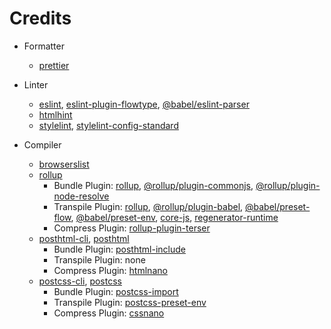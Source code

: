 # Credits

- Formatter
	- [prettier](https://github.com/prettier/prettier/)

- Linter
	- [eslint](https://github.com/eslint/eslint/), [eslint-plugin-flowtype](https://github.com/gajus/eslint-plugin-flowtype/), [@babel/eslint-parser](https://github.com/babel/babel/tree/main/eslint/babel-eslint-parser/)
	- [htmlhint](https://github.com/HTMLHint/HTMLHint/)
	- [stylelint](https://github.com/stylelint/stylelint/), [stylelint-config-standard](https://github.com/stylelint/stylelint-config-standard/)

- Compiler
	- [browserslist](https://github.com/browserslist/browserslist/)
	- [rollup](https://github.com/rollup/rollup/)
		- Bundle Plugin: [rollup](https://github.com/rollup/rollup/), [@rollup/plugin-commonjs](https://github.com/rollup/plugins/tree/master/packages/commonjs/), [@rollup/plugin-node-resolve](https://github.com/rollup/plugins/tree/master/packages/node-resolve/)
		- Transpile Plugin: [rollup](https://github.com/rollup/rollup/), [@rollup/plugin-babel](https://github.com/rollup/plugins/tree/master/packages/babel/), [@babel/preset-flow](https://github.com/babel/babel/tree/main/packages/babel-preset-flow/), [@babel/preset-env](https://github.com/babel/babel/tree/main/packages/babel-preset-env/), [core-js](https://github.com/zloirock/core-js/), [regenerator-runtime](https://github.com/facebook/regenerator/tree/main/packages/runtime/)
		- Compress Plugin: [rollup-plugin-terser](https://github.com/TrySound/rollup-plugin-terser/)
	- [posthtml-cli](https://github.com/posthtml/posthtml-cli/), [posthtml](https://github.com/posthtml/posthtml/)
		- Bundle Plugin: [posthtml-include](https://github.com/posthtml/posthtml-include/)
		- Transpile Plugin: none
		- Compress Plugin: [htmlnano](https://github.com/posthtml/htmlnano/)
	- [postcss-cli](https://github.com/postcss/postcss-cli/), [postcss](https://github.com/postcss/postcss/)
		- Bundle Plugin: [postcss-import](https://github.com/postcss/postcss-import/)
		- Transpile Plugin: [postcss-preset-env](https://github.com/csstools/postcss-plugins/tree/main/plugin-packs/postcss-preset-env/)
		- Compress Plugin: [cssnano](https://github.com/cssnano/cssnano/)
